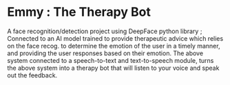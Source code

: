 # Emmy : The Therapy Bot
A face recognition/detection project using DeepFace python library ;
Connected to an AI model trained to provide therapeutic advice which relies on the face recog. to determine the emotion of the user in a timely manner, and providing the user responses based on their emotion.
The above system connected to a speech-to-text and text-to-speech module, turns the above system into a therapy bot that will listen to your voice and speak out the feedback.
